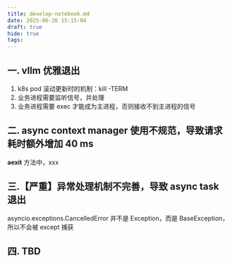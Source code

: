 ```yaml
---
title: develop-notebook.md
date: 2025-06-26 15:15:04
draft: true
hide: true
tags:
---
```

## 一. vllm 优雅退出
1. k8s pod 滚动更新时的机制：kill -TERM <PID>
2. 业务进程需要监听信号，并处理
3. 业务进程需要 exec 才能成为主进程，否则接收不到主进程的信号

## 二. async context manager 使用不规范，导致请求耗时额外增加 40 ms
__aexit__ 方法中，xxx


## 三.【严重】异常处理机制不完善，导致 async task 退出
asyncio.exceptions.CancelledError 并不是 Exception，而是 BaseException，所以不会被 except 捕获

## 四. TBD
